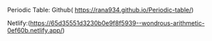 Periodic Table:
Github( https://rana934.github.io/Periodic-table/)

Netlify:(https://65d35551d3230b0e9f8f5939--wondrous-arithmetic-0ef60b.netlify.app/)
